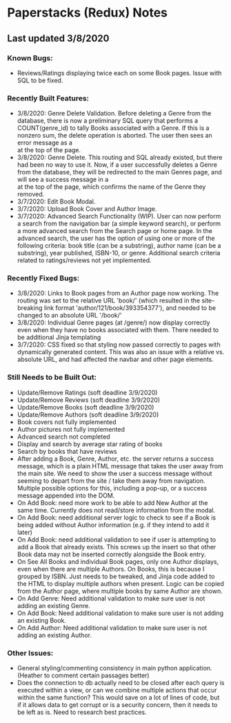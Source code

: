 # Paperstacks (Redux) Notes
## Last updated 3/8/2020

### Known Bugs:
- Reviews/Ratings displaying twice each on some Book pages. Issue with SQL to be fixed.

### Recently Built Features:
- 3/8/2020: Genre Delete Validation. Before deleting a Genre from the database, there is now a preliminary SQL query that performs a COUNT(genre_id) to tally Books associated with a Genre. If this is a nonzero sum, the delete operation is aborted. The user then sees an error message as a <div> at the top of the page.
- 3/8/2020: Genre Delete. This routing and SQL already existed, but there had been no way to use it. Now, if a user successfully deletes a Genre from the database, they will be redirected to the main Genres page, and will see a success message in a <div> at the top of the page, which confirms the name of the Genre they removed.
- 3/7/2020: Edit Book Modal.
- 3/7/2020: Upload Book Cover and Author Image.
- 3/7/2020: Advanced Search Functionality (WIP). User can now perform a search from the navigation bar (a simple keyword search), or perform a more advanced search from the Search page or home page. In the advanced search, the user has the option of using one or more of the following criteria: book title (can be a substring), author name (can be a substring), year published, ISBN-10, or genre. Additional search criteria related to ratings/reviews not yet implemented.

### Recently Fixed Bugs:
- 3/8/2020: Links to Book pages from an Author page now working. The routing was set to the relative URL 'book/<isbn>' (which resulted in the site-breaking link format 'author/121/book/393354377'), and needed to be changed to an absolute URL '/book/<isbn>'
- 3/8/2020: Individual Genre pages (at /genre/<id>) now display correctly even when they have no books associated with them. There needed to be additional Jinja templating
- 3/7/2020: CSS fixed so that styling now passed correctly to pages with dynamically generated content. This was also an issue with a relative vs. absolute URL, and had affected the navbar and other page elements.

### Still Needs to be Built Out:
- Update/Remove Ratings (soft deadline 3/9/2020)
- Update/Remove Reviews (soft deadline 3/9/2020)
- Update/Remove Books (soft deadline 3/9/2020)
- Update/Remove Authors (soft deadline 3/9/2020)
- Book covers not fully implemented
- Author pictures not fully implemented
- Advanced search not completed
- Display and search by average star rating of books
- Search by books that have reviews
- After adding a Book, Genre, Author, etc. the server returns a success message, which is a plain HTML message that takes the user away from the main site. We need to show the user a success message without seeming to depart from the site / take them away from navigation. Multiple possible options for this, including a pop-up, or a success message appended into the DOM.
- On Add Book: need more work to be able to add New Author at the same time. Currently does not read/store information from the modal.
- On Add Book: need additional server logic to check to see if a Book is being added without Author information (e.g. if they intend to add it later)
- On Add Book: need additional validation to see if user is attempting to add a Book that already exists. This screws up the insert so that other Book data may not be inserted correctly alongside the Book entry.
- On See All Books and individual Book pages, only one Author displays, even when there are multiple Authors. On Books, this is because I grouped by ISBN. Just needs to be tweaked, and Jinja code added to the HTML to display multiple authors when present. Logic can be copied from the Author page, where multiple books by same Author are shown.
- On Add Genre: Need additional validation to make sure user is not adding an existing Genre.
- On Add Book: Need additional validation to make sure user is not adding an existing Book.
- On Add Author: Need additional validation to make sure user is not adding an existing Author.

### Other Issues:
- General styling/commenting consistency in main python application. (Heather to comment certain passages better)
- Does the connection to db actually need to be closed after each query is executed within a view, or can we combine multiple actions that occur within the same function? This would save on a lot of lines of code, but if it allows data to get corrupt or is a security concern, then it needs to be left as is. Need to research best practices.
